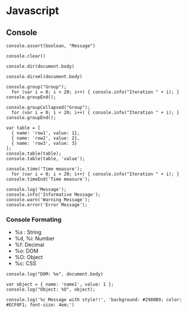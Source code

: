 # Javascript

## Console

```
console.assert(boolean, "Message")
```
```
console.clear()
```
```
console.dir(document.body)
```
```
console.dirxml(document.body)
```
```
console.group("Group");
  for (var i = 0; i < 20; i++) { console.info("Iteration " + i); }
console.groupEnd();
```
```
console.groupCollapsed("Group");
  for (var i = 0; i < 20; i++) { console.info("Iteration " + i); }
console.groupEnd();
```
```
var table = [
  { name: 'row1', value: 1},
  { name: 'row2', value: 2},
  { name: 'row3', value: 3}
];
console.table(table);
console.table(table, 'value');
```
```
console.time('Time measure');
  for (var i = 0; i < 20; i++) { console.info("Iteration " + i); }
console.timeEnd('Time measure');
```
```
console.log('Message');
console.info('Informative Message');
console.warn('Warning Message');
console.error('Error Message');
```

### Console Formating

- %s : String
- %d, %i: Number
- %f: Decimal
- %o: DOM
- %O: Object
- %c: CSS

```
console.log("DOM: %o", document.body)
```
```
var object = { name: 'name1', value: 1 };
console.log("Object: %O", object);
```
```
console.log('%c Message with style!!', 'background: #2980B9; color: #ECF0F1; font-size: 4em;')
```
